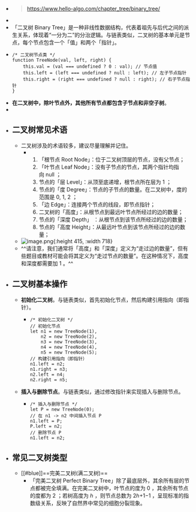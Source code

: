 - > https://www.hello-algo.com/chapter_tree/binary_tree/
-
- 「二叉树 Binary Tree」是一种非线性数据结构，代表着祖先与后代之间的派生关系，体现着“一分为二”的分治逻辑。与链表类似，二叉树的基本单元是节点，每个节点包含一个「值」和两个「指针」。
- ```
  /* 二叉树节点类 */
  function TreeNode(val, left, right) {
      this.val = (val === undefined ? 0 : val); // 节点值
      this.left = (left === undefined ? null : left); // 左子节点指针
      this.right = (right === undefined ? null : right); // 右子节点指针
  }
  ```
- **在二叉树中，除叶节点外，其他所有节点都包含子节点和非空子树**。
-
- ## 二叉树常见术语
	- 二叉树涉及的术语较多，建议尽量理解并记住。
		- 1. 「根节点 Root Node」：位于二叉树顶层的节点，没有父节点；
		  2. 「叶节点 Leaf Node」：没有子节点的节点，其两个指针均指向 null ；
		  3. 节点的「层 Level」：从顶至底递增，根节点所在层为 1 ；
		  4. 节点的「度 Degree」：节点的子节点的数量。在二叉树中，度的范围是 0, 1, 2 ；
		  5. 「边 Edge」：连接两个节点的线段，即节点指针；
		  6. 二叉树的「高度」：从根节点到最远叶节点所经过的边的数量；
		  7. 节点的「深度 Depth」 ：从根节点到该节点所经过的边的数量；
		  8. 节点的「高度 Height」：从最远叶节点到该节点所经过的边的数量；
	- ![image.png](../assets/image_1684925008325_0.png){:height 415, :width 718}
	- ^^请注意，我们通常将「高度」和「深度」定义为“走过边的数量”，但有些题目或教材可能会将其定义为“走过节点的数量”。在这种情况下，高度和深度都需要加 1 。^^
- ## 二叉树基本操作
	- **初始化二叉树**。与链表类似，首先初始化节点，然后构建引用指向（即指针）。
		- ```
		  /* 初始化二叉树 */
		  // 初始化节点
		  let n1 = new TreeNode(1),
		      n2 = new TreeNode(2),
		      n3 = new TreeNode(3),
		      n4 = new TreeNode(4),
		      n5 = new TreeNode(5);
		  // 构建引用指向（即指针）
		  n1.left = n2;
		  n1.right = n3;
		  n2.left = n4;
		  n2.right = n5;
		  ```
	- **插入与删除节点**。与链表类似，通过修改指针来实现插入与删除节点。
		- ```
		  /* 插入与删除节点 */
		  let P = new TreeNode(0);
		  // 在 n1 -> n2 中间插入节点 P
		  n1.left = P;
		  P.left = n2;
		  // 删除节点 P
		  n1.left = n2;
		  ```
- ## 常见二叉树类型
	- [[#blue]]==完美二叉树(满二叉树)==
		- 「完美二叉树 Perfect Binary Tree」除了最底层外，其余所有层的节点都被完全填满。在完美二叉树中，叶节点的度为 0 ，其余所有节点的度都为 2 ；若树高度为 ℎ ，则节点总数为 2ℎ+1−1 ，呈现标准的指数级关系，反映了自然界中常见的细胞分裂现象。